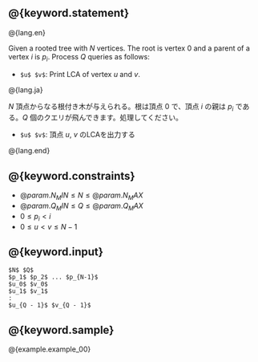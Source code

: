 ## @{keyword.statement}

@{lang.en}

Given a rooted tree with $N$ vertices. The root is vertex $0$ and a parent of a vertex $i$ is $p_i$. Process $Q$ queries as follows:

- `$u$ $v$`: Print LCA of vertex $u$ and $v$.

@{lang.ja}

$N$ 頂点からなる根付き木が与えられる。根は頂点 $0$ で、頂点 $i$ の親は $p_i$ である。$Q$ 個のクエリが飛んできます。処理してください。

- `$u$ $v$`: 頂点 $u$, $v$ のLCAを出力する

@{lang.end}


## @{keyword.constraints}

- $@{param.N_MIN} \leq N \leq @{param.N_MAX}$
- $@{param.Q_MIN} \leq Q \leq @{param.Q_MAX}$
- $0 \leq p_i < i$
- $0 \leq u < v \leq N - 1$

## @{keyword.input}

~~~
$N$ $Q$
$p_1$ $p_2$ ... $p_{N-1}$
$u_0$ $v_0$
$u_1$ $v_1$
:
$u_{Q - 1}$ $v_{Q - 1}$
~~~

## @{keyword.sample}

@{example.example_00}
